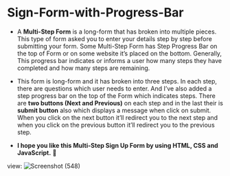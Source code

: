 # **Sign-Form-with-Progress-Bar**

* A **Multi-Step Form** is a long-form that has broken into multiple pieces. This type of form asked you to enter your details step by step before submitting your form. Some Multi-Step Form has Step Progress Bar on the top of Form or on some website it’s placed on the bottom. Generally, This progress bar indicates or informs a user how many steps they have completed and how many steps are remaining.

* This form is long-form and it has broken into three steps. In each step, there are questions which user needs to enter. And I’ve also added a step progress bar on the top of the Form which indicates steps. There are **two buttons (Next and Previous)** on each step and in the last their is **submit button** also which displays a message when click on submit. When you click on the next button it’ll redirect you to the next step and when you click on the previous button it’ll redirect you to the previous step.

* **I hope you like this Multi-Step Sign Up Form by using HTML, CSS and JavaScript.** 💙

view:
![Screenshot (548)](https://user-images.githubusercontent.com/71871235/137127428-ba56f0e4-594c-446b-b7f7-083edbed6f72.png)
